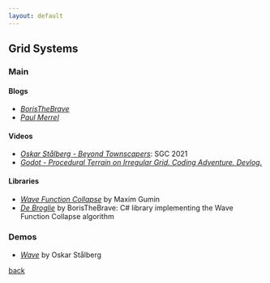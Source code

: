 ```yaml
---
layout: default
---
```


## Grid Systems

### Main

#### Blogs

* _[BorisTheBrave](https://www.boristhebrave.com/)_
* _[Paul Merrel](https://paulmerrell.org/model-synthesis/)_

#### Videos

* _[Oskar Stålberg - Beyond Townscapers](https://www.youtube.com/watch?v=Uxeo9c-PX-w)_: SGC 2021
* _[Godot - Procedural Terrain on Irregular Grid. Coding Adventure. Devlog.](https://www.youtube.com/watch?v=Jm3pLya3d9c)_

#### Libraries

* _[Wave Function Collapse](https://github.com/mxgmn/WaveFunctionCollapse)_ by Maxim Gumin
* _[De Broglie](https://github.com/BorisTheBrave/DeBroglie)_ by BorisTheBrave: C# library implementing the Wave Function Collapse algorithm

### Demos

* _[Wave](https://oskarstalberg.com/game/wave/wave.html)_ by Oskar Stålberg

[back](../)
